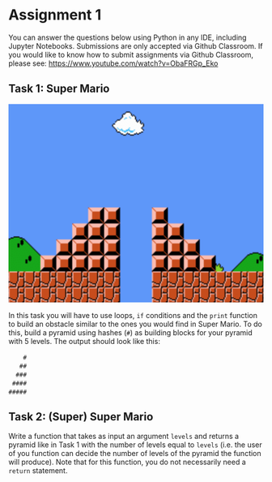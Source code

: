 # Assignment 1
You can answer the questions below using Python in any IDE, including Jupyter Notebooks. Submissions are only accepted via Github Classroom. If you would like to know how to submit assignments via Github Classroom, please see: https://www.youtube.com/watch?v=ObaFRGp_Eko


## Task 1: Super Mario
![alt text](https://github.com/ulrichwohak/coding1_assignment1/blob/main/Super-Mario-Bros-scene-where-Mario-need-to-jump-over-a-gap-from-the-first-pyramid-to-the.ppm.png)


In this task you will have to use loops, `if` conditions and the `print` function to build an obstacle similar to the ones you would find in Super Mario. To do this, build a pyramid using hashes (`#`) as building blocks for your pyramid with 5 levels. The output should look like this:

`    #`  
`   ##`  
`  ###`  
` ####`  
`#####`  

## Task 2: (Super) Super Mario
Write a function that takes as input an argument `levels` and returns a pyramid like in Task 1 with the number of levels equal to `levels` (i.e. the user of you function can decide the number of levels of the pyramid the function will produce). Note that for this function, you do not necessarily need a `return` statement.
